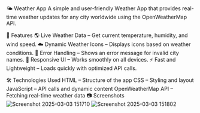 🌤 Weather App
A simple and user-friendly Weather App that provides real-time weather updates for any city worldwide using the OpenWeatherMap API.

🚀 Features
🌎 Live Weather Data – Get current temperature, humidity, and wind speed.
☁️ Dynamic Weather Icons – Displays icons based on weather conditions.
🚨 Error Handling – Shows an error message for invalid city names.
🎨 Responsive UI – Works smoothly on all devices.
⚡ Fast and Lightweight – Loads quickly with optimized API calls.

🛠️ Technologies Used
HTML – Structure of the app
CSS – Styling and layout
JavaScript – API calls and dynamic content
OpenWeatherMap API – Fetching real-time weather data
📷 Screenshots
![Screenshot 2025-03-03 151710](https://github.com/user-attachments/assets/c084ee32-12ca-41c3-a132-c53aafebf701)
![Screenshot 2025-03-03 151802](https://github.com/user-attachments/assets/696ee7b3-e8c3-4732-ba9b-6c02d244d306)

